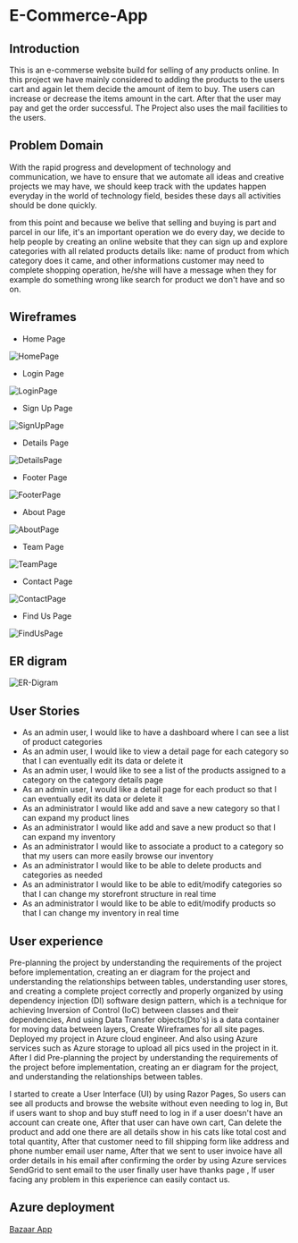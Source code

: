# E-Commerce-App

## Introduction

This is an e-commerse website build for selling of any products online. In this project we have mainly considered to adding the products to the users cart and again let them decide the amount of item to buy. The users can increase or decrease the items amount in the cart. After that the user may pay and get the order successful. The Project also uses the mail facilities to the users.

## Problem Domain

With the rapid progress and development of technology and communication, we have to ensure that we automate all ideas and creative projects we may have, we should keep track with the updates happen everyday in the world of technology field, besides these days all activities should be done quickly.

from this point and because we belive that selling and buying is part and parcel in our life, it's an important operation we do every day, we decide to help people by creating an online website that they can sign up and explore categories with all related products details like: name of product from which category does it came, and other informations customer may need to complete shopping operation, he/she will have a message when they for example do something wrong like search for product we don't have and so on.

## Wireframes

- Home Page

![HomePage](./img/HomePage.png)

- Login Page

![LoginPage](./img/LoginPage.png)

- Sign Up Page

![SignUpPage](./img/SignUpPage.png)

- Details Page

![DetailsPage](./img/DetailsPage.png)

- Footer Page

![FooterPage](./img/FooterPage.png)

- About Page

![AboutPage](./img/AboutPage.png)

- Team Page

![TeamPage](./img/TeamPage.png)

- Contact Page

![ContactPage](./img/ContactPage.png)

- Find Us Page

![FindUsPage](./img/FindUsPage.png)


## ER digram

![ER-Digram](./img/E-CommerceDigram.png)

## User Stories

- As an admin user, I would like to have a dashboard where I can see a list of product categories
- As an admin user, I would like to view a detail page for each category so that I can eventually edit its data or delete it
- As an admin user, I would like to see a list of the products assigned to a category on the category details page
- As an admin user, I would like a detail page for each product so that I can eventually edit its data or delete it
- As an administrator I would like add and save a new category so that I can expand my product lines
- As an administrator I would like add and save a new product so that I can expand my inventory
- As an administrator I would like to associate a product to a category so that my users can more easily browse our inventory
- As an administrator I would like to be able to delete products and categories as needed
- As an administrator I would like to be able to edit/modify categories so that I can change my storefront structure in real time
- As an administrator I would like to be able to edit/modify products so that I can change my inventory in real time

## User experience

Pre-planning the project by understanding the requirements of the project before implementation, creating an er diagram for the project and understanding the relationships between tables, understanding user stores, and creating a complete project correctly and properly organized by using dependency injection (DI) software design pattern, which is a technique for achieving Inversion of Control (IoC) between classes and their dependencies, And using Data Transfer objects(Dto's) is a data container for moving data between layers, Create Wireframes for all site pages.
Deployed my project in Azure cloud engineer. And also using Azure services such as Azure storage to upload all pics used in the project in it.
After I did Pre-planning the project by understanding the requirements of the project before implementation, creating an er diagram for the project, and understanding the relationships between tables.

I started to create a User Interface (UI) by using  Razor Pages, So users can see all products and browse the website without even needing to log in, But if users want to shop and buy stuff need to log in if a user doesn't have an account can create one, After that user can have own cart, Can delete the product and add one there are all details show in his cats like total cost and total quantity, After that customer need to fill shipping form like address and phone number email user name, After that we sent to user invoice have all order details in his email after confirming the order by using Azure services SendGrid to sent email to the user finally user have thanks page , If user facing any problem in this experience can easily contact us.

## Azure deployment 

[Bazaar App](https://bazaarapp.azurewebsites.net/)
